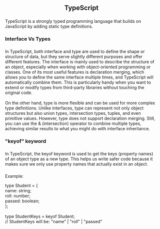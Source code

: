 <h2 align="center">TypeScript</h2>

###

<p align="left">TypeScript is a strongly typed programming language that builds on JavaScript by adding static type definitions.</p>

###

<h3 align="left">Interface Vs Types</h3>

###

<p align="left">In TypeScript, both interface and type are used to define the shape or structure of data, but they serve slightly different purposes and offer different features. The interface is mainly used to describe the structure of an object, especially when working with object-oriented programming or classes. One of its most useful features is declaration merging, which allows you to define the same interface multiple times, and TypeScript will automatically combine them. This is particularly handy when you want to extend or modify types from third-party libraries without touching the original code.<br><br>On the other hand, type is more flexible and can be used for more complex type definitions. Unlike interfaces, type can represent not only object structures but also union types, intersection types, tuples, and even primitive values. However, type does not support declaration merging. Still, you can use the & (intersection) operator to combine multiple types, achieving similar results to what you might do with interface inheritance.</p>

###

<h3 align="left">"keyof" keyword</h3>

###

<p align="left">In TypeScript, the keyof keyword is used to get the keys (property names) of an object type as a new type. This helps us write safer code because it makes sure we only use property names that actually exist in an object.</p>

###
<p>Example:</p>

<p align="left">type Student = {<br>  name: string;<br>  roll: number;<br>  passed: boolean;<br>};<br><br>type StudentKeys = keyof Student;<br>// StudentKeys will be: "name" | "roll" | "passed"</p>

###
